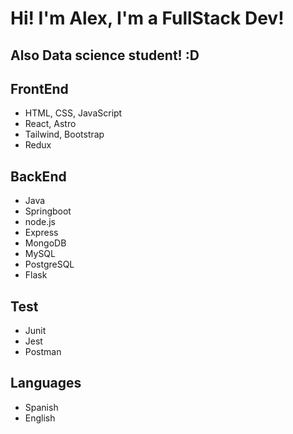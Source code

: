 # Hi! I'm Alex, I'm a FullStack Dev! 
## Also Data science student! :D

## FrontEnd
- HTML, CSS, JavaScript
- React, Astro
- Tailwind, Bootstrap
- Redux

## BackEnd
- Java
- Springboot
- node.js
- Express
- MongoDB
- MySQL
- PostgreSQL
- Flask

## Test
- Junit
- Jest
- Postman

## Languages
- Spanish
- English




